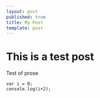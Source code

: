 ```yaml
---
layout: post
published: true
title: My Post
template: post
---
```


# This is a test post

Test of prose

	var i = 0;
    console.log(i+2);